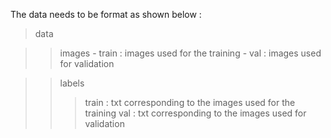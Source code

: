 The data needs to be format as shown below : 

> data

>> images 
    - train : images used for the training 
    - val : images used for validation

>> labels
>>> train : txt corresponding to the images used for the training 
>>> val : txt corresponding to the images used for validation
